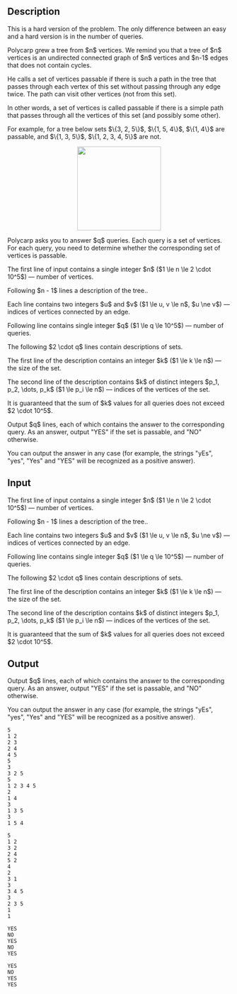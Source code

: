 ## Description

<div><p><span class="tex-font-style-bf">This is a hard version of the problem. The only difference between an easy and a hard version is in the number of queries.</span></p><p>Polycarp grew a tree from $n$ vertices. We remind you that a tree of $n$ vertices is an undirected connected graph of $n$ vertices and $n-1$ edges that does not contain cycles.</p><p>He calls a set of vertices <span class="tex-font-style-it">passable</span> if there is such a path in the tree that passes through each vertex of this set without passing through any edge twice. The path can visit other vertices (not from this set).</p><p>In other words, a set of vertices is called <span class="tex-font-style-it">passable</span> if there is a simple path that passes through all the vertices of this set (and possibly some other).</p><p>For example, for a tree below sets $\{3, 2, 5\}$, $\{1, 5, 4\}$, $\{1, 4\}$ are <span class="tex-font-style-it">passable</span>, and $\{1, 3, 5\}$, $\{1, 2, 3, 4, 5\}$ are not.</p><center> <img class="tex-graphics" src="file://IKUihEr0.png" style="max-width: 100.0%;max-height: 100.0%;" width="189px"> </center><p>Polycarp asks you to answer $q$ queries. Each query is a set of vertices. For each query, you need to determine whether the corresponding set of vertices is <span class="tex-font-style-bf">passable</span>.</p></div><div class="input-specification"><p>The first line of input contains a single integer $n$ ($1 \le n \le 2 \cdot 10^5$) — number of vertices.</p><p>Following $n - 1$ lines a description of the tree..</p><p>Each line contains two integers $u$ and $v$ ($1 \le u, v \le n$, $u \ne v$) — indices of vertices connected by an edge.</p><p>Following line contains single integer $q$ ($1 \le q \le 10^5$)&nbsp;— number of queries.</p><p>The following $2 \cdot q$ lines contain descriptions of sets.</p><p>The first line of the description contains an integer $k$ ($1 \le k \le n$) — the size of the set.</p><p>The second line of the description contains $k$ of distinct integers $p_1, p_2, \dots, p_k$ ($1 \le p_i \le n$) — indices of the vertices of the set.</p><p>It is guaranteed that the sum of $k$ values for all queries does not exceed $2 \cdot 10^5$.</p></div><div class="output-specification"><p>Output $q$ lines, each of which contains the answer to the corresponding query. As an answer, output "<span class="tex-font-style-tt">YES</span>" if the set is <span class="tex-font-style-bf">passable</span>, and "<span class="tex-font-style-tt">NO</span>" otherwise.</p><p>You can output the answer in any case (for example, the strings "<span class="tex-font-style-tt">yEs</span>", "<span class="tex-font-style-tt">yes</span>", "<span class="tex-font-style-tt">Yes</span>" and "<span class="tex-font-style-tt">YES</span>" will be recognized as a positive answer).</p></div>

## Input

<p>The first line of input contains a single integer $n$ ($1 \le n \le 2 \cdot 10^5$) — number of vertices.</p><p>Following $n - 1$ lines a description of the tree..</p><p>Each line contains two integers $u$ and $v$ ($1 \le u, v \le n$, $u \ne v$) — indices of vertices connected by an edge.</p><p>Following line contains single integer $q$ ($1 \le q \le 10^5$)&nbsp;— number of queries.</p><p>The following $2 \cdot q$ lines contain descriptions of sets.</p><p>The first line of the description contains an integer $k$ ($1 \le k \le n$) — the size of the set.</p><p>The second line of the description contains $k$ of distinct integers $p_1, p_2, \dots, p_k$ ($1 \le p_i \le n$) — indices of the vertices of the set.</p><p>It is guaranteed that the sum of $k$ values for all queries does not exceed $2 \cdot 10^5$.</p>

## Output

<p>Output $q$ lines, each of which contains the answer to the corresponding query. As an answer, output "<span class="tex-font-style-tt">YES</span>" if the set is <span class="tex-font-style-bf">passable</span>, and "<span class="tex-font-style-tt">NO</span>" otherwise.</p><p>You can output the answer in any case (for example, the strings "<span class="tex-font-style-tt">yEs</span>", "<span class="tex-font-style-tt">yes</span>", "<span class="tex-font-style-tt">Yes</span>" and "<span class="tex-font-style-tt">YES</span>" will be recognized as a positive answer).</p>





```input1
5
1 2
2 3
2 4
4 5
5
3
3 2 5
5
1 2 3 4 5
2
1 4
3
1 3 5
3
1 5 4
```




```input2
5
1 2
3 2
2 4
5 2
4
2
3 1
3
3 4 5
3
2 3 5
1
1
```




```output1
YES
NO
YES
NO
YES
```




```output2
YES
NO
YES
YES
```


